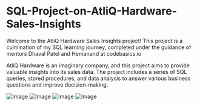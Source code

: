 # SQL-Project-on-AtliQ-Hardware-Sales-Insights
 Welcome to the AtliQ Hardware Sales Insights project! This project is a culmination of my SQL learning journey, completed under the guidance of mentors Dhaval Patel and Hemanand at codebasics.io  


AtliQ Hardware is an imaginary company, and this project aims to provide valuable insights into its sales data. The project includes a series of SQL queries, stored procedures, and data analysis to answer various business questions and improve decision-making.


![Image](https://github.com/user-attachments/assets/0c6706f0-9b7f-42f0-b8b8-e2ac733ca34e)
![Image](https://github.com/user-attachments/assets/739f674f-80ad-4e0e-b19f-7afda33fb307)
![Image](https://github.com/user-attachments/assets/54c69f1e-5a97-47e6-9944-76d2c96f68c8)
![Image](https://github.com/user-attachments/assets/6e95baeb-3e3b-4f9f-89d3-6c521185eb30)
